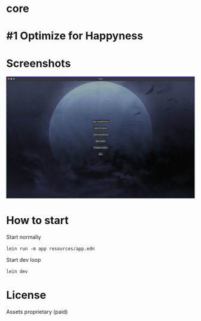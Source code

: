 # core

# #1 Optimize for Happyness

# Screenshots

![foo](screenshots/main.png)

# How to start

Start normally
```
lein run -m app resources/app.edn
```

Start dev loop
```
lein dev
```

# License

Assets proprietary (paid)
